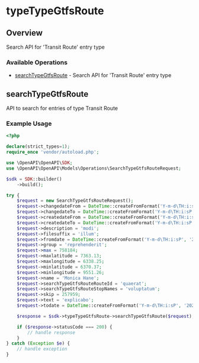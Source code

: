 # typeTypeGtfsRoute

## Overview

Search API for 'Transit Route' entry type

### Available Operations

* [searchTypeGtfsRoute](#searchtypegtfsroute) - Search API for 'Transit Route' entry type

## searchTypeGtfsRoute

API to search for entries of type Transit Route

### Example Usage

```php
<?php

declare(strict_types=1);
require_once 'vendor/autoload.php';

use \OpenAPI\OpenAPI\SDK;
use \OpenAPI\OpenAPI\Models\Operations\SearchTypeGtfsRouteRequest;

$sdk = SDK::builder()
    ->build();

try {
    $request = new SearchTypeGtfsRouteRequest();
    $request->changedateFrom = DateTime::createFromFormat('Y-m-d\TH:i:sP', '2022-04-19T15:30:32.385Z');
    $request->changedateTo = DateTime::createFromFormat('Y-m-d\TH:i:sP', '2022-04-11T14:51:38.024Z');
    $request->createdateFrom = DateTime::createFromFormat('Y-m-d\TH:i:sP', '2022-10-23T01:50:15.716Z');
    $request->createdateTo = DateTime::createFromFormat('Y-m-d\TH:i:sP', '2022-05-04T07:21:12.859Z');
    $request->description = 'modi';
    $request->filesuffix = 'illum';
    $request->fromdate = DateTime::createFromFormat('Y-m-d\TH:i:sP', '2022-07-13T00:51:44.607Z');
    $request->group = 'reprehenderit';
    $request->max = 758184;
    $request->maxlatitude = 7363.13;
    $request->maxlongitude = 6338.25;
    $request->minlatitude = 6370.37;
    $request->minlongitude = 9551.26;
    $request->name = 'Monica Hane';
    $request->searchTypeGtfsRouteRouteId = 'quaerat';
    $request->searchTypeGtfsRouteStopNames = 'voluptatum';
    $request->skip = 257959;
    $request->text = 'explicabo';
    $request->todate = DateTime::createFromFormat('Y-m-d\TH:i:sP', '2021-03-29T12:54:59.051Z');

    $response = $sdk->typeTypeGtfsRoute->searchTypeGtfsRoute($request);

    if ($response->statusCode === 200) {
        // handle response
    }
} catch (Exception $e) {
    // handle exception
}
```
